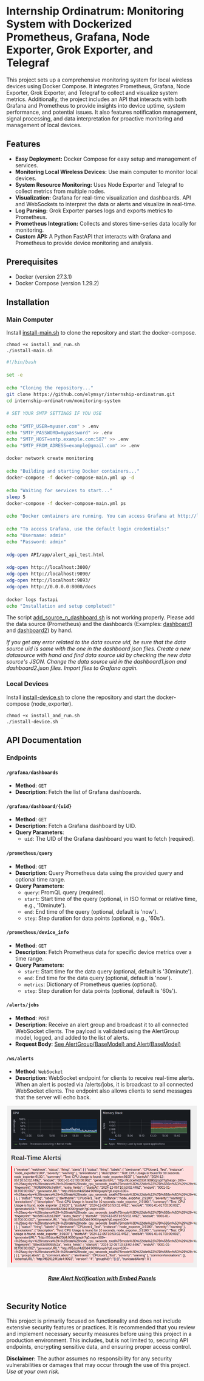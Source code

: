 # Internship Ordinatrum: Monitoring System with Dockerized Prometheus, Grafana, Node Exporter, Grok Exporter, and Telegraf

This project sets up a comprehensive monitoring system for local wireless devices using Docker Compose. It integrates Prometheus, Grafana, Node Exporter, Grok Exporter, and Telegraf to collect and visualize system metrics. Additionally, the project includes an API that interacts with both Grafana and Prometheus to provide insights into device uptime, system performance, and potential issues. It also features notification management, signal processing, and data interpretation for proactive monitoring and management of local devices.

## Features

- **Easy Deployment:** Docker Compose for easy setup and management of services.
- **Monitoring Local Wireless Devices:** Use main computer to monitor local devices. 
- **System Resource Monitoring:** Uses Node Exporter and Telegraf to collect metrics from multiple nodes.
- **Visualization:** Grafana for real-time visualization and dashboards. API and WebSockets to interpret the data or alerts and visualize in real-time.
- **Log Parsing:** Grok Exporter parses logs and exports metrics to Prometheus.
- **Prometheus Integration:** Collects and stores time-series data locally for monitoring.
- **Custom API:** A Python FastAPI that interacts with Grafana and Prometheus to provide device monitoring and analysis.

## Prerequisites

- Docker (version 27.3.1)
- Docker Compose (version 1.29.2)

## Installation

### Main Computer

Install [install-main.sh](install-main.sh) to clone the repository and start the docker-compose.
```
chmod +x install_and_run.sh
./install-main.sh
```
```bash
#!/bin/bash

set -e

echo "Cloning the repository..."
git clone https://github.com/elymsyr/internship-ordinatrum.git
cd internship-ordinatrum/monitoring-system

# SET YOUR SMTP SETTINGS IF YOU USE

echo "SMTP_USER=myuser.com" > .env
echo "SMTP_PASSWORD=mypassword" >> .env
echo "SMTP_HOST=smtp.example.com:587" >> .env
echo "SMTP_FROM_ADRESS=example@gmail.com" >> .env

docker network create monitoring

echo "Building and starting Docker containers..."
docker-compose -f docker-compose-main.yml up -d

echo "Waiting for services to start..."
sleep 5
docker-compose -f docker-compose-main.yml ps

echo "Docker containers are running. You can access Grafana at http://localhost:3000"

echo "To access Grafana, use the default login credentials:"
echo "Username: admin"
echo "Password: admin"

xdg-open API/app/alert_api_test.html

xdg-open http://localhost:3000/
xdg-open http://localhost:9090/
xdg-open http://localhost:9093/
xdg-open http://0.0.0.0:8000/docs

docker logs fastapi
echo "Installation and setup completed!"
```

The script [add_source_n_dashboard.sh](add_source_n_dashboard.sh) is not working properly. Please add the data source (Prometheus) and the dashboards (Examples: [dashboard1](monitoring-system/dashboards/dashboard1.json) and [dashboard2](monitoring-system/dashboards/dashboard2.json)) by hand.

*If you get any error related to the data source uid, be sure that the data source uid is same with the one in the dashboard json files. Create a new datasource with hand and find data source uid by checking the new data source's JSON. Change the data source uid in the dashboard1.json and dashboard2.json files. Import files to Grafana again.*

### Local Devices

Install [install-device.sh](install-device.sh) to clone the repository and start the docker-compose (node_exporter).
```
chmod +x install_and_run.sh
./install-device.sh
```

## API Documentation

### Endpoints

#### `/grafana/dashboards`

- **Method**: `GET`
- **Description**: Fetch the list of Grafana dashboards.

#### `/grafana/dashboard/{uid}`
- **Method**: `GET`
- **Description**: Fetch a Grafana dashboard by UID.
- **Query Parameters**:
    - `uid`: The UID of the Grafana dashboard you want to fetch (required).

#### `/prometheus/query`

- **Method**: `GET`
- **Description**: Query Prometheus data using the provided query and optional time range.
- **Query Parameters**:
    - `query`: PromQL query (required).
    - `start`: Start time of the query (optional, in ISO format or relative time, e.g., '10minute').
    - `end`: End time of the query (optional, default is 'now').
    - `step`: Step duration for data points (optional, e.g., '60s').

#### `/prometheus/device_info`

- **Method**: `GET`
- **Description**: Fetch Prometheus data for specific device metrics over a time range.
- **Query Parameters**:
    - `start`: Start time for the data query (optional, default is '30minute').
    - `end`: End time for the data query (optional, default is 'now').
    - `metrics`: Dictionary of Prometheus queries (optional).
    - `step`: Step duration for data points (optional, default is '60s').

#### `/alerts/jobs`
- **Method**: `POST`
- **Description**: Receive an alert group and broadcast it to all connected WebSocket clients. The payload is validated using the AlertGroup model, logged, and added to the list of alerts.
- **Request Body**: [See AlertGroup(BaseModel) and Alert(BaseModel)](monitoring-system/API/app/helper.py)

#### `/ws/alerts`
- **Method**: `WebSocket`
- **Description**: WebSocket endpoint for clients to receive real-time alerts. When an alert is posted via /alerts/jobs, it is broadcast to all connected WebSocket clients. The endpoint also allows clients to send messages that the server will echo back.


<div style="display: flex; justify-content: center; align-items: center; height: fit; flex-direction: column; text-align: center;">
    <img src="alert.png" width="500" alt="Raw Alert Notification with Embedded Panels">
    <a href="monitoring-system/API/app/alert_api_test.html" style="underline-style: none; color: inherit;">
        <h5>Raw Alert Notification with Embed Panels</h5>
    </a>
</div>

## Security Notice

This project is primarily focused on functionality and does not include extensive security features or practices. It is recommended that you review and implement necessary security measures before using this project in a production environment. This includes, but is not limited to, securing API endpoints, encrypting sensitive data, and ensuring proper access control.

**Disclaimer:** The author assumes no responsibility for any security vulnerabilities or damages that may occur through the use of this project. *Use at your own risk.*